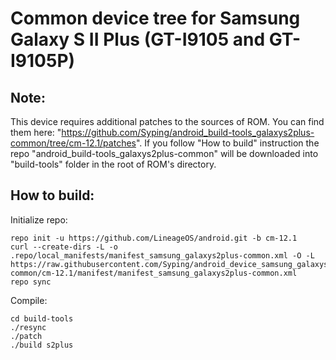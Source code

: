 Common device tree for Samsung Galaxy S II Plus (GT-I9105 and GT-I9105P)
==================================

Note:
-------------
This device requires additional patches to the sources of ROM.
You can find them here: "https://github.com/Syping/android_build-tools_galaxys2plus-common/tree/cm-12.1/patches".
If you follow "How to build" instruction the repo "android_build-tools_galaxys2plus-common" will be downloaded into "build-tools" folder in the root of ROM's directory.

How to build:
-------------

Initialize repo:

	repo init -u https://github.com/LineageOS/android.git -b cm-12.1
	curl --create-dirs -L -o .repo/local_manifests/manifest_samsung_galaxys2plus-common.xml -O -L https://raw.githubusercontent.com/Syping/android_device_samsung_galaxys2plus-common/cm-12.1/manifest/manifest_samsung_galaxys2plus-common.xml
	repo sync

Compile:

	cd build-tools
	./resync
	./patch
	./build s2plus
